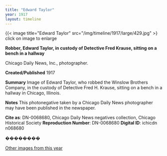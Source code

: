 ```yaml
---
title: "Edward Taylor"
year: 1917
layout: timeline
---
```


{{< image title="Edward Taylor" src="/img/timeline/1917/large/429.jpg" >}
click on image to enlarge

__**Robber, Edward Taylor, in custody of Detective Fred Krause, sitting on a bench in a hallway**__

Chicago Daily News, Inc., photographer.

**Created/Published**
1917

**Summary**
Image of Edward Taylor, who robbed the Winslow Brothers Company, in the custody of Detective Fred H. Krause, sitting on a bench in a hallway in Chicago, Illinois.

**Notes**
This photonegative taken by a Chicago Daily News photographer may have been published in the newspaper.

__Cite as__: DN-0068680, Chicago Daily News negatives collection, Chicago Historical Society
__Reproduction Number__: DN-0068680
__Digital ID__: ichicdn n068680

�������� 

[Other images from this year](/historical/timeline/1917)